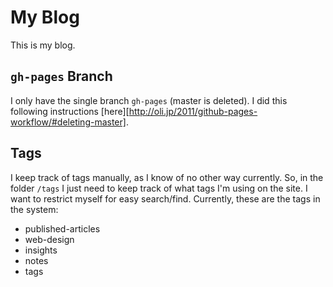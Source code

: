 # My Blog

This is my blog.

## `gh-pages` Branch
I only have the single branch `gh-pages` (master is deleted). I did this following instructions [here][http://oli.jp/2011/github-pages-workflow/#deleting-master].

## Tags

I keep track of tags manually, as I know of no other way currently. So, in the folder `/tags` I just need to keep track of what tags I'm using on the site. I want to restrict myself for easy search/find. Currently, these are the tags in the system:

- published-articles
- web-design
- insights
- notes
- tags